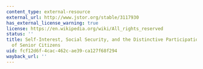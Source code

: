 ```yaml
---
content_type: external-resource
external_url: http://www.jstor.org/stable/3117930
has_external_license_warning: true
license: https://en.wikipedia.org/wiki/All_rights_reserved
status: ''
title: Self-Interest, Social Security, and the Distinctive Participation Patterns
  of Senior Citizens
uid: fcf12d6f-4cac-462c-ae39-ca127f68f294
wayback_url: ''
---
```


